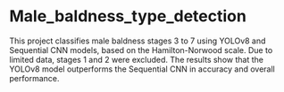 # Male_baldness_type_detection
This project classifies male baldness stages 3 to 7 using YOLOv8 and Sequential CNN models, based on the Hamilton-Norwood scale. Due to limited data, stages 1 and 2 were excluded. The results show that the YOLOv8 model outperforms the Sequential CNN in accuracy and overall performance.









